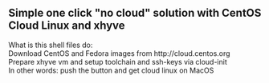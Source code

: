<h2>Simple one click "no cloud" solution with CentOS Cloud Linux and xhyve</h2>
What is this shell files do:<br>
Download CentOS and Fedora images from http://cloud.centos.org<br>
Prepare xhyve vm and setup toolchain and ssh-keys via cloud-init<br>
In other words: push the button and get cloud linux on MacOS<br>
